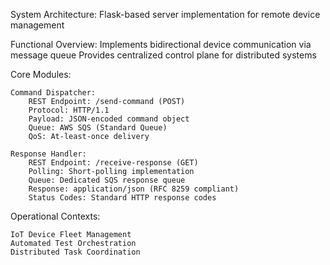<!-- <Technical Specification: server_copy.py - Author: Tian Jiaqi> -->

System Architecture:
    Flask-based server implementation for remote device management

Functional Overview:
    Implements bidirectional device communication via message queue
    Provides centralized control plane for distributed systems

Core Modules:

    Command Dispatcher:
        REST Endpoint: /send-command (POST)
        Protocol: HTTP/1.1
        Payload: JSON-encoded command object
        Queue: AWS SQS (Standard Queue)
        QoS: At-least-once delivery

    Response Handler: 
        REST Endpoint: /receive-response (GET)
        Polling: Short-polling implementation
        Queue: Dedicated SQS response queue
        Response: application/json (RFC 8259 compliant)
        Status Codes: Standard HTTP response codes

Operational Contexts:

    IoT Device Fleet Management
    Automated Test Orchestration 
    Distributed Task Coordination